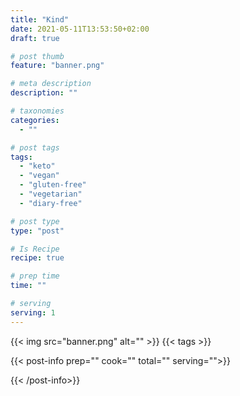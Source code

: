 ```yaml
---
title: "Kind"
date: 2021-05-11T13:53:50+02:00
draft: true

# post thumb
feature: "banner.png"

# meta description
description: ""

# taxonomies
categories:
  - ""

# post tags
tags:
  - "keto"
  - "vegan"
  - "gluten-free"
  - "vegetarian"
  - "diary-free"

# post type
type: "post"

# Is Recipe
recipe: true

# prep time
time: ""

# serving
serving: 1
---
```


{{< img src="banner.png" alt="" >}}
{{< tags >}}

{{< post-info prep="" cook="" total="" serving="">}}

{{< /post-info>}}